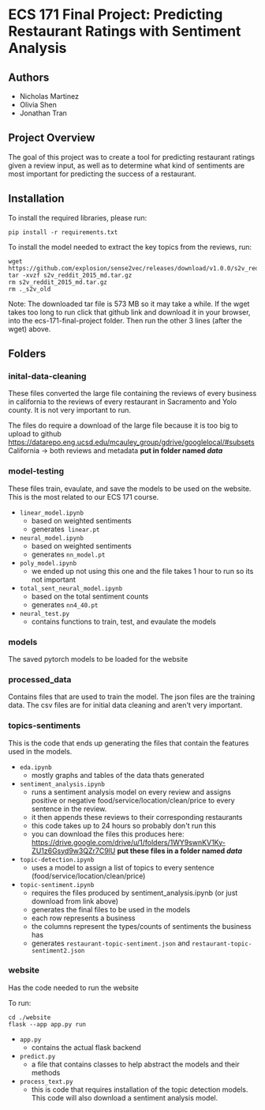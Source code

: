 # ECS 171 Final Project: Predicting Restaurant Ratings with Sentiment Analysis

## Authors
- Nicholas Martinez
- Olivia Shen
- Jonathan Tran

## Project Overview
The goal of this project was to create a tool for predicting restaurant ratings given a review input, as well as to determine what kind of sentiments are most important for predicting the success of a restaurant.

## Installation
To install the required libraries, please run:
```
pip install -r requirements.txt
```

To install the model needed to extract the key topics from the reviews, run:
```
wget https://github.com/explosion/sense2vec/releases/download/v1.0.0/s2v_reddit_2015_md.tar.gz
tar -xvzf s2v_reddit_2015_md.tar.gz
rm s2v_reddit_2015_md.tar.gz
rm ._s2v_old
```
Note: The downloaded tar file is 573 MB so it may take a while. 
If the wget takes too long to run click that github link and download it in your browser, into the ecs-171-final-project folder.
Then run the other 3 lines (after the wget) above.

## Folders
### inital-data-cleaning
These files converted the large file containing the reviews of every business in california to the reviews of every restaurant in Sacramento and Yolo county. It is not very important to run.

The files do require a download of the large file because it is too big to upload to github https://datarepo.eng.ucsd.edu/mcauley_group/gdrive/googlelocal/#subsets <br>
California -> both reviews and metadata **put in folder named *data***

### model-testing
These files train, evaulate, and save the models to be used on the website. This is the most related to our ECS 171 course.
- `linear_model.ipynb`
  - based on weighted sentiments
  - generates` linear.pt`
- `neural_model.ipynb`
  - based on weighted sentiments
  - generates `nn_model.pt`
- `poly_model.ipynb`
  - we ended up not using this one and the file takes 1 hour to run so its not important
- `total_sent_neural_model.ipynb`
  - based on the total sentiment counts 
  - generates `nn4_40.pt`
- `neural_test.py`
  - contains functions to train, test, and evaulate the models

### models
The saved pytorch models to be loaded for the website

### processed_data
Contains files that are used to train the model.
The json files are the training data. The csv files are for initial data cleaning and aren't very important.

### topics-sentiments
This is the code that ends up generating the files that contain the features used in the models.
- `eda.ipynb`
  - mostly graphs and tables of the data thats generated
- `sentiment_analysis.ipynb`
  - runs a sentiment analysis model on every review and assigns positive or negative food/service/location/clean/price to every sentence in the review.
  - it then appends these reviews to their corresponding restaurants
  - this code takes up to 24 hours so probably don't run this
  - you can download the files this produces here: https://drive.google.com/drive/u/1/folders/1WY9swnKV1Ky-ZU1z6Gsyd9w3QZr7C9lU **put these files in a folder named *data***
- `topic-detection.ipynb `
  - uses a model to assign a list of topics to every sentence (food/service/location/clean/price)
- `topic-sentiment.ipynb`
  - requires the files produced by sentiment_analysis.ipynb (or just download from link above)
  - generates the final files to be used in the models
  - each row represents a business
  - the columns represent the types/counts of sentiments the business has
  - generates `restaurant-topic-sentiment.json` and `restaurant-topic-sentiment2.json`

### website
Has the code needed to run the website

To run:
```
cd ./website
flask --app app.py run
```

- `app.py`
  - contains the actual flask backend
- `predict.py`
  - a file that contains classes to help abstract the models and their methods
- `process_text.py`
  - this is code that requires installation of the topic detection models. This code will also download a sentiment analysis model.